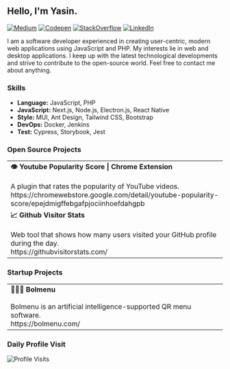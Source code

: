 ## Hello, I'm Yasin.

[![Medium](https://img.shields.io/badge/medium-000000?logo=medium&style=flat&logoColor=white)](https://medium.com/@yasgo)
[![Codepen](https://img.shields.io/badge/codepen-1f2025?logo=codepen&style=flat&logoColor=white)](https://codepen.io/yasgo)
[![StackOverflow](https://img.shields.io/badge/stackoverflow-f48024?logo=stackoverflow&style=flat&logoColor=white)](https://stackoverflow.com/users/6172769/yasgo)
[![LinkedIn](https://img.shields.io/badge/linkedin-0377b5?logo=linkedin&style=flat)](https://www.linkedin.com/in/yasinburakkalkan/)

I am a software developer experienced in creating user-centric, modern web applications using JavaScript and PHP. My interests lie in web and desktop applications. I keep up with the latest technological developments and strive to contribute to the open-source world. Feel free to contact me about anything.


### Skills

-  **Language:**  JavaScript, PHP
-  **JavaScript:**  Next.js, Node.js, Electron.js, React Native
-  **Style:**  MUI, Ant Design, Tailwind CSS, Bootstrap
-  **DevOps:**  Docker, Jenkins
-  **Test:**  Cypress, Storybook, Jest

### Open Source Projects

<table>
  <tbody>
    <tr>
      <td>
        <b>👁 Youtube Popularity Score | Chrome Extension</b>
        <br />
        <br />
        A plugin that rates the popularity of YouTube videos.
        <br />
        https://chromewebstore.google.com/detail/youtube-popularity-score/epejdmigffebgafpjociinhoefdahgpb
      </td>
    </tr>
    <tr>
      <td>
        <b>📈 Github Visitor Stats</b>
        <br />
        <br />
        Web tool that shows how many users visited your GitHub profile during the day.
        <br />
        https://githubvisitorstats.com/
      </td>
    </tr>
  </tbody>
</table>

### Startup Projects

<table>
  <tbody>
    <tr>
      <td>
        <b>👨🏻‍🍳 Bolmenu</b>
        <br />
        <br />
        Bolmenu is an artificial intelligence-supported QR menu software.
        <br />
        https://bolmenu.com/
      </td>
    </tr>
  </tbody>
</table>

### Daily Profile Visit
![Profile Visits](https://img.shields.io/endpoint?url=https://yasinkalkan.com/api/githubvisitorstats/track/?user=yasgo)
